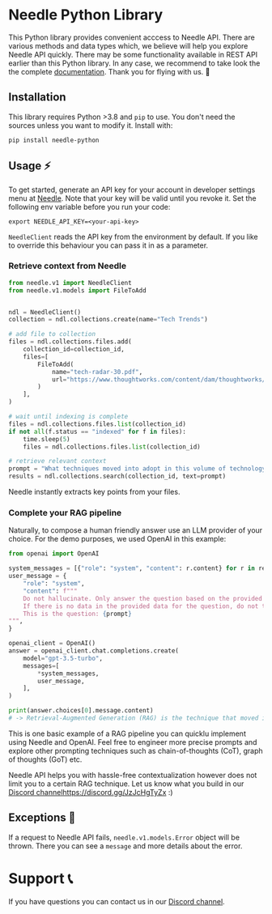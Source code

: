 # Needle Python Library

This Python library provides convenient acccess to Needle API. There are various methods and data types which, we believe will help you explore Needle API quickly. There may be some functionality available in REST API earlier than this Python library. In any case, we recommend to take look the the complete [documentation](https://docs.needle-ai.com). Thank you for flying with us. 🚀

## Installation

This library requires Python >3.8 and `pip` to use. You don't need the sources unless you want to modify it. Install with:

```
pip install needle-python
```

## Usage ⚡️

To get started, generate an API key for your account in developer settings menu at [Needle](https://needle-ai.com). Note that your key will be valid until you revoke it. Set the following env variable before you run your code:

```
export NEEDLE_API_KEY=<your-api-key>
```

`NeedleClient` reads the API key from the environment by default. If you like to override this behaviour you can pass it in as a parameter. 

### Retrieve context from Needle

```python
from needle.v1 import NeedleClient
from needle.v1.models import FileToAdd


ndl = NeedleClient()
collection = ndl.collections.create(name="Tech Trends")

# add file to collection
files = ndl.collections.files.add(
    collection_id=collection_id,
    files=[
        FileToAdd(
            name="tech-radar-30.pdf",
            url="https://www.thoughtworks.com/content/dam/thoughtworks/documents/radar/2024/04/tr_technology_radar_vol_30_en.pdf",
        )
    ],
)

# wait until indexing is complete
files = ndl.collections.files.list(collection_id)
if not all(f.status == "indexed" for f in files):
    time.sleep(5)
    files = ndl.collections.files.list(collection_id)

# retrieve relevant context
prompt = "What techniques moved into adopt in this volume of technology radar?"
results = ndl.collections.search(collection_id, text=prompt)
```

Needle instantly extracts key points from your files.

### Complete your RAG pipeline

Naturally, to compose a human friendly answer use an LLM provider of your choice. For the demo purposes, we used OpenAI in this example:

```python
from openai import OpenAI

system_messages = [{"role": "system", "content": r.content} for r in results] # results from Needle
user_message = {
    "role": "system",
    "content": f"""
    Do not hallucinate. Only answer the question based on the provided results data. 
    If there is no data in the provided data for the question, do not try to generate an answer that does not make sense. 
    This is the question: {prompt}
""",
}

openai_client = OpenAI()
answer = openai_client.chat.completions.create(
    model="gpt-3.5-turbo",
    messages=[
        *system_messages,
        user_message,
    ],
)

print(answer.choices[0].message.content)
# -> Retrieval-Augmented Generation (RAG) is the technique that moved into "Adopt" in this volume of the Technology Radar.
```

This is one basic example of a RAG pipeline you can quicklu implement using Needle and OpenAI. Feel free to engineer more precise prompts and explore other prompting techniques such as chain-of-thoughts (CoT), graph of thoughts (GoT) etc. 

Needle API helps you with hassle-free contextualization however does not limit you to a certain RAG technique. Let us know what you build in our [Discord channel]()https://discord.gg/JzJcHgTyZx :)

## Exceptions 🧨

If a request to Needle API fails, `needle.v1.models.Error` object will be thrown. There you can see a `message` and more details about the error.

# Support 📞

If you have questions you can contact us in our [Discord channel](https://discord.gg/JzJcHgTyZx). 
